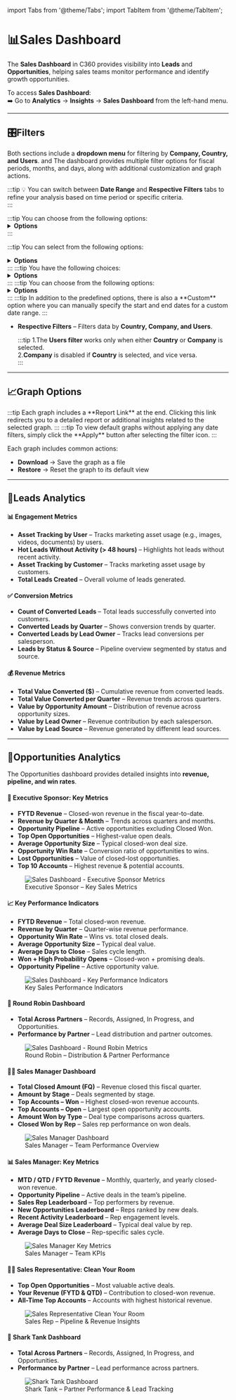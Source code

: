 import Tabs from '@theme/Tabs';
import TabItem from '@theme/TabItem';

# 📊Sales Dashboard

The **Sales Dashboard** in C360 provides visibility into **Leads** and **Opportunities**, helping sales teams monitor performance and identify growth opportunities.  

To access **Sales Dashboard**:  
➡️ Go to **Analytics** → **Insights** → **Sales Dashboard** from the left-hand menu.

---

## 🎛️Filters 


Both sections include a **dropdown menu** for filtering by **Company, Country, and Users**. and The dashboard provides multiple filter options for fiscal periods, months, and days, along with additional customization and graph actions.

:::tip
💡 You can switch between **Date Range** and **Respective Filters** tabs to refine your analysis based on time period or specific criteria.  
:::


<Tabs>
  <TabItem value="date-range" label="Date Range Filter" default>
  <Tabs>
<TabItem value="fiscal-year" label="Fiscal Year">
:::tip
You can choose from the following options:
<details>
<summary><strong>Options</strong></summary>
<p>

- Current FY
- Previous FY
- Next FY
- Current and Previous FY
- Current and Next FY
</p>
</details>
:::

</TabItem>

<TabItem value="fiscal-quarter" label="Fiscal Quarter">

:::tip
You can select from the following options:

<details>
<summary><strong>Options</strong></summary>
<p>
- Current FQ
- Previous FQ
- Next FQ
- Current and Previous FQ
- Current and Previous 2 FQ
- Current and Previous 3 FQ
</p>
</details>
:::
</TabItem>

<TabItem value="calendar-month" label="Calendar Month">
:::tip
You have the following choices:
<details>
<summary><strong>Options</strong></summary>
<p>
- This Month
- Previous Month
- Next Month
- Current and Previous Month
- Current and Next Month
</p>
</details>
:::
</TabItem>

<TabItem value="day" label="Day">
:::tip
You can choose from the following options:
<details>
<summary><strong>Options</strong></summary>
<p>
- Today
- Last 7 days
- Last 15 days
- Last 30 days
- Last 60 days
</p>
</details>
:::
</TabItem>

<TabItem value="custom" label="Custom Date Range">
:::tip
In addition to the predefined options, there is also a **Custom** option where you can manually specify the start and end dates for a custom date range.
:::
</TabItem>
  </Tabs>

  </TabItem>

  <TabItem value="respective-filters" label="Respective Filters">

  - **Respective Filters** – Filters data by **Country, Company, and Users**.  


     :::tip 
      1.The **Users filter** works only when either **Country** or **Company** is selected.  
      2.**Company** is disabled if **Country** is selected, and vice versa.  
     :::
  </TabItem>
</Tabs>

---

## 📈Graph Options

<Tabs>
 <TabItem value="report-link" label="Report Link">
:::tip
Each graph includes a **Report Link** at the end.  
Clicking this link redirects you to a detailed report or additional insights related to the selected graph.
:::
</TabItem>

<TabItem value="default-graphs" label="Default Graphs">
:::tip
To view default graphs without applying any date filters, simply click the **Apply** button after selecting the filter icon.
:::
</TabItem>

<TabItem value="graph-actions" label="Graph Actions">

Each graph includes common actions:

- **Download** → Save the graph as a file
- **Restore** → Reset the graph to its default view

</TabItem>
</Tabs>

---

## 🧲Leads Analytics

<div className="grid grid-cols-2 gap-4">

  <div className="card shadow-md rounded-xl p-4">
    <h4>📊 Engagement Metrics</h4>
    <ul>
      <li><strong>Asset Tracking by User</strong> – Tracks marketing asset usage (e.g., images, videos, documents) by users.</li>
      <li><strong>Hot Leads Without Activity (> 48 hours)</strong> – Highlights hot leads without recent activity.</li>
      <li><strong>Asset Tracking by Customer</strong> – Tracks marketing asset usage by customers.</li>
      <li><strong>Total Leads Created</strong> – Overall volume of leads generated.</li>
    </ul>
  </div>

  <div className="card shadow-md rounded-xl p-4">
    <h4>✅ Conversion Metrics</h4>
    <ul>
      <li><strong>Count of Converted Leads</strong> – Total leads successfully converted into customers.</li>
      <li><strong>Converted Leads by Quarter</strong> – Shows conversion trends by quarter.</li>
      <li><strong>Converted Leads by Lead Owner</strong> – Tracks lead conversions per salesperson.</li>
      <li><strong>Leads by Status & Source</strong> – Pipeline overview segmented by status and source.</li>
    </ul>
  </div>

  <div className="card shadow-md rounded-xl p-4 col-span-2">
    <h4>💰 Revenue Metrics</h4>
    <ul>
      <li><strong>Total Value Converted ($)</strong> – Cumulative revenue from converted leads.</li>
      <li><strong>Total Value Converted per Quarter</strong> – Revenue trends across quarters.</li>
      <li><strong>Value by Opportunity Amount</strong> – Distribution of revenue across opportunity sizes.</li>
      <li><strong>Value by Lead Owner</strong> – Revenue contribution by each salesperson.</li>
      <li><strong>Value by Lead Source</strong> – Revenue generated by different lead sources.</li>
    </ul>
  </div>

</div>



---

## 💼Opportunities Analytics

The Opportunities dashboard provides detailed insights into **revenue, pipeline, and win rates**.

<div className="grid grid-cols-2 gap-4">

  <div className="card shadow-md rounded-xl p-4">
    <h4>🎯 Executive Sponsor: Key Metrics</h4>
    <ul>
      <li><strong>FYTD Revenue</strong> – Closed-won revenue in the fiscal year-to-date.</li>
      <li><strong>Revenue by Quarter & Month</strong> – Trends across quarters and months.</li>
      <li><strong>Opportunity Pipeline</strong> – Active opportunities excluding Closed Won.</li>
      <li><strong>Top Open Opportunities</strong> – Highest-value open deals.</li>
      <li><strong>Average Opportunity Size</strong> – Typical closed-won deal size.</li>
      <li><strong>Opportunity Win Rate</strong> – Conversion ratio of opportunities to wins.</li>
      <li><strong>Lost Opportunities</strong> – Value of closed-lost opportunities.</li>
      <li><strong>Top 10 Accounts</strong> – Highest revenue & potential accounts.</li>
    </ul>
    <figure>
        <img src="/media/analytics/insight/sales/executive sponsor key matrics.png" alt="Sales Dashboard - Executive Sponsor Metrics" />
        <figcaption>Executive Sponsor – Key Sales Metrics</figcaption>
      </figure>
  </div>

  <div className="card shadow-md rounded-xl p-4">
    <h4>📈 Key Performance Indicators</h4>
    <ul>
      <li><strong>FYTD Revenue</strong> – Total closed-won revenue.</li>
      <li><strong>Revenue by Quarter</strong> – Quarter-wise revenue performance.</li>
      <li><strong>Opportunity Win Rate</strong> – Wins vs. total closed deals.</li>
      <li><strong>Average Opportunity Size</strong> – Typical deal value.</li>
      <li><strong>Average Days to Close</strong> – Sales cycle length.</li>
      <li><strong>Won + High Probability Opens</strong> – Closed-won + promising deals.</li>
      <li><strong>Opportunity Pipeline</strong> – Active opportunity value.</li>
    </ul>
    <figure>
        <img src="/media/analytics/insight/sales/key performance indicator.png" alt="Sales Dashboard - Key Performance Indicators" />
        <figcaption>Key Sales Performance Indicators</figcaption>
      </figure>
  </div>

  <div className="card shadow-md rounded-xl p-4">
    <h4>🔄 Round Robin Dashboard</h4>
    <ul>
      <li><strong>Total Across Partners</strong> – Records, Assigned, In Progress, and Opportunities.</li>
      <li><strong>Performance by Partner</strong> – Lead distribution and partner outcomes.</li>
    </ul>
    <figure>
        <img src="/media/analytics/insight/sales/round robin dashboard.png" alt="Sales Dashboard - Round Robin Metrics" />
        <figcaption>Round Robin – Distribution & Partner Performance</figcaption>
      </figure>
  </div>

  <div className="card shadow-md rounded-xl p-4">
    <h4>👨‍💼 Sales Manager Dashboard</h4>
    <ul>
      <li><strong>Total Closed Amount (FQ)</strong> – Revenue closed this fiscal quarter.</li>
      <li><strong>Amount by Stage</strong> – Deals segmented by stage.</li>
      <li><strong>Top Accounts – Won</strong> – Highest closed-won revenue accounts.</li>
      <li><strong>Top Accounts – Open</strong> – Largest open opportunity accounts.</li>
      <li><strong>Amount Won by Type</strong> – Deal type comparisons across quarters.</li>
      <li><strong>Closed Won by Rep</strong> – Sales rep performance on won deals.</li>
    </ul>
     <figure>
        <img src="/media/analytics/insight/sales/sales manager dashboard.png" alt="Sales Manager Dashboard" />
        <figcaption>Sales Manager – Team Performance Overview</figcaption>
      </figure>
  </div>

  <div className="card shadow-md rounded-xl p-4 col-span-2">
    <h4>📊 Sales Manager: Key Metrics</h4>
    <ul>
      <li><strong>MTD / QTD / FYTD Revenue</strong> – Monthly, quarterly, and yearly closed-won revenue.</li>
      <li><strong>Opportunity Pipeline</strong> – Active deals in the team’s pipeline.</li>
      <li><strong>Sales Rep Leaderboard</strong> – Top performers by revenue.</li>
      <li><strong>New Opportunities Leaderboard</strong> – Reps ranked by new deals.</li>
      <li><strong>Recent Activity Leaderboard</strong> – Rep engagement levels.</li>
      <li><strong>Average Deal Size Leaderboard</strong> – Typical deal value by rep.</li>
      <li><strong>Average Days to Close</strong> – Rep-specific sales cycle.</li>
    </ul>
     <figure>
        <img src="/media/analytics/insight/sales/sales manager key matrics.png" alt="Sales Manager Key Metrics" />
        <figcaption>Sales Manager – Team KPIs</figcaption>
      </figure>
  </div>

  <div className="card shadow-md rounded-xl p-4">
    <h4>🧑‍💼 Sales Representative: Clean Your Room</h4>
    <ul>
      <li><strong>Top Open Opportunities</strong> – Most valuable active deals.</li>
      <li><strong>Your Revenue (FYTD & QTD)</strong> – Contribution to closed-won revenue.</li>
      <li><strong>All-Time Top Accounts</strong> – Accounts with highest historical revenue.</li>
    </ul>
    <figure>
        <img src="/media/analytics/insight/sales/sales represantative clean your room.png" alt="Sales Representative Clean Your Room" />
        <figcaption>Sales Rep – Pipeline & Revenue Insights</figcaption>
      </figure>
  </div>

  <div className="card shadow-md rounded-xl p-4">
    <h4>🦈 Shark Tank Dashboard</h4>
    <ul>
      <li><strong>Total Across Partners</strong> – Records, Assigned, In Progress, and Opportunities.</li>
      <li><strong>Performance by Partner</strong> – Lead performance across partners.</li>
    </ul>
     <figure>
        <img src="/media/analytics/insight/sales/shark tank dashboard.png" alt="Shark Tank Dashboard" />
        <figcaption>Shark Tank – Partner Performance & Lead Tracking</figcaption>
      </figure>
  </div>

</div>


